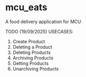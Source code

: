 # mcu_eats

A food delivery application for MCU

TODO (19/09/2025)
USECASES:
1. Create Product
2. Deleting a Product
3. Deleting Products
4. Archiving Products
5. Getting Products
6. Unarchiving Products